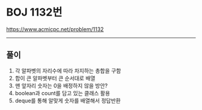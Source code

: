 # BOJ 1132번

https://www.acmicpc.net/problem/1132

---

## 풀이

1. 각 알파벳의 자리수에 따라 차지하는 총합을 구함
2. 합이 큰 알파벳부터 큰 순서대로 배열
3. 맨 앞자리 숫자는 0을 배정하지 않을 방안?
4. boolean과 count를 담고 있는 클래스 활용
5. deque를 통해 알맞게 숫자를 배열해서 정답반환